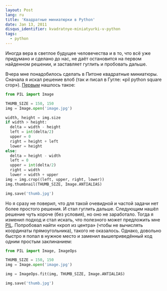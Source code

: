 ```yaml
---
layout: Post
lang: ru
title: 'Квадратные миниатюрки в Python'
date: Jan 13, 2011
disqus_identifier: kvadratnye-miniatyurki-v-python
tags:
  - python
---
```


Иногда вера в светлое будущее человечества и в то, что всё уже придумано и сделано до нас, не даёт остановится на первом найденном решении, и заставляет гуглить и пробовать дальше.

Вчера мне понадобилось сделать в Питоне квадратные миниатюры. Сначала я искал решение влоб (так и писал в Гугле: «pil python square crop»). [Первым](http://javiergodinez.blogspot.com/2008/03/square-thumbnail-with-python-image.html) нашлось такое:

```python
from PIL import Image

THUMB_SIZE = 150, 150
img = Image.open('image.jpg')

width, height = img.size
if width > height:
  delta = width - height
  left = int(delta/2)
  upper = 0
  right = height + left
  lower = height
else:
  delta = height - width
  left = 0
  upper = int(delta/2)
  right = width
  lower = width + upper
img = img.crop((left, upper, right, lower))
img.thumbnail(THUMB_SIZE, Image.ANTIALIAS)

img.save('thumb.jpg')
```

Но я сразу не поверил, что для такой очевидной и частой задачи нет более простого решения. И стал гуглить дальше. Следующим нашёл решение чуть короче (без условия), но оно не заработало. Тогда я изменил подход и стал искать, что полезного может предложить мне [PIL](http://www.pythonware.com/products/pil/). Попробовал найти «кроп из центра» (чтобы не вычислять координаты прямоугольника), такого не оказалось. Однако, довольно быстро я попал в нужное место и заменил вышеприведённый код одним простым заклинанием:

```python
from PIL import Image, ImageOps

THUMB_SIZE = 150, 150
img = Image.open('image.jpg')

img = ImageOps.fit(img, THUMB_SIZE, Image.ANTIALIAS)

img.save('thumb.jpg')
```
